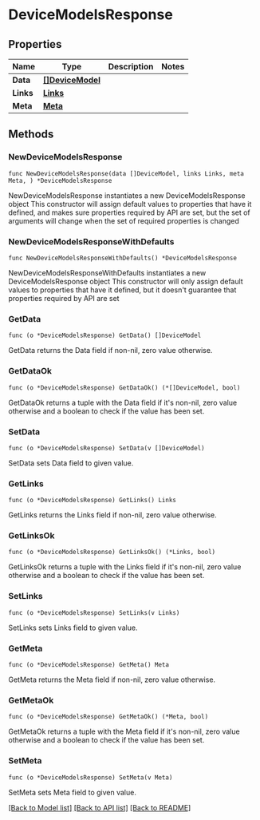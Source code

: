 # DeviceModelsResponse

## Properties

Name | Type | Description | Notes
------------ | ------------- | ------------- | -------------
**Data** | [**[]DeviceModel**](DeviceModel.md) |  | 
**Links** | [**Links**](Links.md) |  | 
**Meta** | [**Meta**](Meta.md) |  | 

## Methods

### NewDeviceModelsResponse

`func NewDeviceModelsResponse(data []DeviceModel, links Links, meta Meta, ) *DeviceModelsResponse`

NewDeviceModelsResponse instantiates a new DeviceModelsResponse object
This constructor will assign default values to properties that have it defined,
and makes sure properties required by API are set, but the set of arguments
will change when the set of required properties is changed

### NewDeviceModelsResponseWithDefaults

`func NewDeviceModelsResponseWithDefaults() *DeviceModelsResponse`

NewDeviceModelsResponseWithDefaults instantiates a new DeviceModelsResponse object
This constructor will only assign default values to properties that have it defined,
but it doesn't guarantee that properties required by API are set

### GetData

`func (o *DeviceModelsResponse) GetData() []DeviceModel`

GetData returns the Data field if non-nil, zero value otherwise.

### GetDataOk

`func (o *DeviceModelsResponse) GetDataOk() (*[]DeviceModel, bool)`

GetDataOk returns a tuple with the Data field if it's non-nil, zero value otherwise
and a boolean to check if the value has been set.

### SetData

`func (o *DeviceModelsResponse) SetData(v []DeviceModel)`

SetData sets Data field to given value.


### GetLinks

`func (o *DeviceModelsResponse) GetLinks() Links`

GetLinks returns the Links field if non-nil, zero value otherwise.

### GetLinksOk

`func (o *DeviceModelsResponse) GetLinksOk() (*Links, bool)`

GetLinksOk returns a tuple with the Links field if it's non-nil, zero value otherwise
and a boolean to check if the value has been set.

### SetLinks

`func (o *DeviceModelsResponse) SetLinks(v Links)`

SetLinks sets Links field to given value.


### GetMeta

`func (o *DeviceModelsResponse) GetMeta() Meta`

GetMeta returns the Meta field if non-nil, zero value otherwise.

### GetMetaOk

`func (o *DeviceModelsResponse) GetMetaOk() (*Meta, bool)`

GetMetaOk returns a tuple with the Meta field if it's non-nil, zero value otherwise
and a boolean to check if the value has been set.

### SetMeta

`func (o *DeviceModelsResponse) SetMeta(v Meta)`

SetMeta sets Meta field to given value.



[[Back to Model list]](../README.md#documentation-for-models) [[Back to API list]](../README.md#documentation-for-api-endpoints) [[Back to README]](../README.md)


